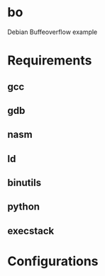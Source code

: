 # bo
Debian Buffeoverflow example

# Requirements
## gcc
## gdb
## nasm
## ld
## binutils
## python
## execstack

# Configurations
